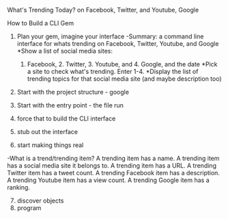 What's Trending Today? on Facebook, Twitter, and Youtube, Google

How to Build a CLI Gem

1. Plan your gem, imagine your interface
  -Summary: a command line interface for whats trending on Facebook, Twitter, Youtube, and Google
  *Show a list of social media sites:
    1. Facebook, 2. Twitter, 3. Youtube, and 4. Google, and the date
  *Pick a site to check what's trending. Enter 1-4.
  *Display the list of trending topics for that social media site (and maybe description too)
  
  


2. Start with the project structure - google
3. Start with the entry point - the file run
4. force that to build the CLI interface
5. stub out the interface
6. start making things real

  -What is a trend/trending item?
    A trending item has a name.
    A trending item has a social media site it belongs to.
    A trending item has a URL.
    A trending Twitter item has a tweet count.
    A trending Facebook item has a description.
    A trending Youtube item has a view count.
    A trending Google item has a ranking.


7. discover objects
8. program